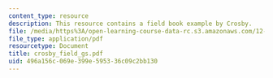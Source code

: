 ```yaml
---
content_type: resource
description: This resource contains a field book example by Crosby.
file: /media/https%3A/open-learning-course-data-rc.s3.amazonaws.com/12-114-field-geology-i-fall-2005/496a156c069e399e595336c09c2bb130_crosby_field_gs.pdf
file_type: application/pdf
resourcetype: Document
title: crosby_field_gs.pdf
uid: 496a156c-069e-399e-5953-36c09c2bb130
---
```

